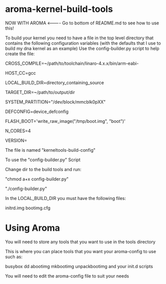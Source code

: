 aroma-kernel-build-tools
==========================

NOW WITH AROMA <---- Go to bottom of README.md to see how to use this!

To build your kernel you need to have a file in the top level
directory that contains the following configuration variables
(with the defaults that I use to build my dna kernel as an
example) Use the config-builder.py script to help create the file:

CROSS_COMPILE=~/path/to/toolchain/linaro-4.x.x/bin/arm-eabi-

HOST_CC=gcc

LOCAL_BUILD_DIR=directory_containing_source

TARGET_DIR=~/path/to/output/dir

SYSTEM_PARTITION="/dev/block/mmcblk0pXX"

DEFCONFIG=device_defconfig

FLASH_BOOT='write_raw_image("/tmp/boot.img", "boot")'

N_CORES=4

VERSION=


The file is named "kerneltools-build-config"

To use the "config-builder.py" Script

Change dir to the build tools and run: 

"chmod a+x config-builder.py"

"./config-builder.py"


In the LOCAL_BUILD_DIR you must have the following files:

initrd.img
bootimg.cfg

Using Aroma
===========
You will need to store any tools that you want to use in the tools directory

This is where you can place tools that you want your aroma-config to use such as:

busybox
dd
abootimg
mkbootimg
unpackbootimg
and your init.d scripts

You will need to edit the aroma-config file to suit your needs
